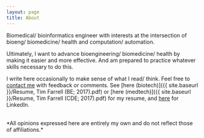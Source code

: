 ```yaml
---
layout: page
title: About
---
```

Biomedical/ bioinformatics engineer with interests at the intersection of bioeng/ biomedicine/ health 
and computation/ automation. 


Ultimately, I want to advance bioengineering/ biomedicine/ health by making it easier and more effective. 
And am prepared to practice whatever skills necessary to do this. 


I write here occasionally to make sense of what I read/ think. Feel free to [contact me](mailto:tfarrell01@gmail.com) 
with feedback or comments. See [here (biotech)]({{ site.baseurl }}/Resume, Tim Farrell (BE; 2017).pdf) or 
[here (medtech)]({{ site.baseurl }}/Resume, Tim Farrell (CDE; 2017).pdf) for my resume, and 
[here](https://www.linkedin.com/in/timothy-m-farrell-8003bb42) for LinkedIn.
<br>


<br>  
*All opinions expressed here are entirely my own and do not reflect those of affiliations.* 
<br>

